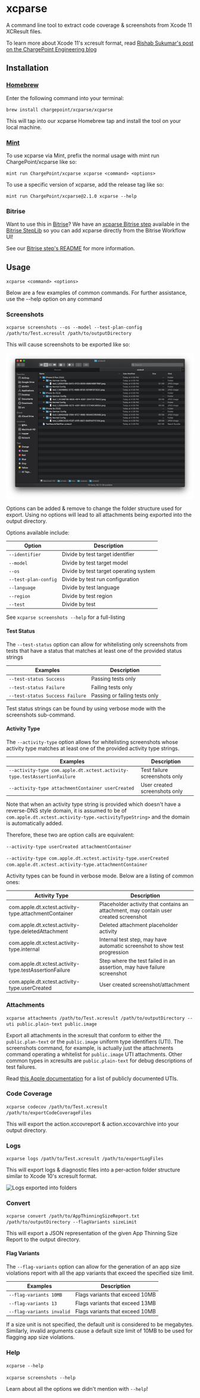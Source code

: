 # xcparse

A command line tool to extract code coverage & screenshots from Xcode 11 XCResult files.

To learn more about Xcode 11's xcresult format, read [Rishab Sukumar's post on the ChargePoint Engineering blog](https://www.chargepoint.com/engineering/xcparse/)

## Installation 

### [Homebrew](https://brew.sh)

Enter the following command into your terminal:

```shell
brew install chargepoint/xcparse/xcparse
```
This will tap into our xcparse Homebrew tap and install the tool on your local machine.

### [Mint](https://github.com/yonaskolb/Mint)

To use xcparse via Mint, prefix the normal usage with mint run ChargePoint/xcparse like so:

```shell
mint run ChargePoint/xcparse xcparse <command> <options>
```

To use a specific version of xcparse, add the release tag like so:

```shell
mint run ChargePoint/xcparse@2.1.0 xcparse --help
```

### Bitrise

Want to use this in [Bitrise](https://www.bitrise.io)? We have an [xcparse Bitrise step](https://github.com/ChargePoint/bitrise-step-xcparse) available in the [Bitrise StepLib](https://github.com/bitrise-io/bitrise-steplib) so you can add xcparse directly from the Bitrise Workflow UI!

See our [Bitrise step's README](https://github.com/ChargePoint/bitrise-step-xcparse/blob/master/README.md) for more information.

## Usage

```
xcparse <command> <options>
```

Below are a few examples of common commands. For further assistance, use the --help option on any command

### Screenshots

```
xcparse screenshots --os --model --test-plan-config /path/to/Test.xcresult /path/to/outputDirectory
```

This will cause screenshots to be exported like so:

![Screenshots exported into folders](Docs/Images/screenshots_options_recommended.png?raw=true)

Options can be added & remove to change the folder structure used for export.  Using no options will lead to all attachments being exported into the output directory.

Options available include:

| Option                   | Description                             |
|--------------------------|-----------------------------------------|
| ```--identifier```       | Divide by test target identifier        | 
| ```--model```            | Divide by test target model             | 
| ```--os```               | Divide by test target operating system  | 
| ```--test-plan-config``` | Divide by test run configuration        |
| ```--language```         | Divide by test language                 |
| ```--region```           | Divide by test region                   |
| ```--test```             | Divide by test                          |

See ```xcparse screenshots --help``` for a full-listing

#### Test Status

The ```--test-status``` option can allow for whitelisting only screenshots from tests that have a status that matches at least one of the provided status strings

| Examples                            | Description                    |
|-------------------------------------|--------------------------------|
| ```--test-status Success```         | Passing tests only             | 
| ```--test-status Failure```         | Failing tests only             | 
| ```--test-status Success Failure``` | Passing or failing tests only  |


Test status strings can be found by using verbose mode with the screenshots sub-command.

#### Activity Type

The ```--activity-type``` option allows for whitelisting screenshots whose activity type matches at least one of the provided activity type strings.

| Examples                                                                    | Description                   |
|-----------------------------------------------------------------------------|-------------------------------|
| ```--activity-type com.apple.dt.xctest.activity-type.testAssertionFailure```| Test failure screenshots only | 
| ```--activity-type attachmentContainer userCreated```                       | User created screenshots only | 

Note that when an activity type string is provided which doesn't have a reverse-DNS style domain, it is assumed to be of ```com.apple.dt.xctest.activity-type.<activityTypeString>``` and the domain is automatically added.

Therefore, these two are option calls are equivalent:

```--activity-type userCreated attachmentContainer```

```--activity-type com.apple.dt.xctest.activity-type.userCreated com.apple.dt.xctest.activity-type.attachmentContainer```

Activity types can be found in verbose mode.  Below are a listing of common ones:

| Activity Type                                          | Description                             |
|--------------------------------------------------------|-----------------------------------------|
| com.apple.dt.xctest.activity-type.attachmentContainer  | Placeholder activity that contains an attachment, may contain user created screenshot | 
| com.apple.dt.xctest.activity-type.deletedAttachment    | Deleted attachment placeholder activity |
| com.apple.dt.xctest.activity-type.internal             | Internal test step, may have automatic screenshot to show test progression |
| com.apple.dt.xctest.activity-type.testAssertionFailure | Step where the test failed in an assertion, may have failure screenshot |
| com.apple.dt.xctest.activity-type.userCreated          | User created screenshot/attachment |

### Attachments

```
xcparse attachments /path/to/Test.xcresult /path/to/outputDirectory --uti public.plain-text public.image
```

Export all attachments in the xcresult that conform to either the ```public.plan-text``` or the ```public.image``` uniform type identifiers (UTI). The screenshots command, for example, is actually just the attachments command operating a whitelist for ```public.image``` UTI attachments.  Other common types in xcresults are ```public.plain-text``` for debug descriptions of test failures.

Read [this Apple documentation](https://developer.apple.com/library/archive/documentation/Miscellaneous/Reference/UTIRef/Articles/System-DeclaredUniformTypeIdentifiers.html#//apple_ref/doc/uid/TP40009259-SW1) for a list of publicly documented UTIs.

### Code Coverage

```
xcparse codecov /path/to/Test.xcresult /path/to/exportCodeCoverageFiles
```

This will export the action.xccovreport & action.xccovarchive into your output directory.

### Logs

```
xcparse logs /path/to/Test.xcresult /path/to/exportLogFiles
```

This will export logs & diagnostic files into a per-action folder structure similar to Xcode 10's xcresult format.

![Logs exported into folders](Docs/Images/screenshots_logs.png?raw=true)

### Convert

```
xcparse convert /path/to/AppThinningSizeReport.txt /path/to/outputDirectory --flagVariants sizeLimit
```

This will export a JSON representation of the given App Thinning Size Report to the output directory.

#### Flag Variants

The ```--flag-variants``` option can allow for the generation of an app size violations report with all the app variants that exceed the specified size limit.

| Examples                            | Description                    |
|-------------------------------------|--------------------------------|
| ```--flag-variants 10MB```          | Flags variants that exceed 10MB| 
| ```--flag-variants 13```            | Flags variants that exceed 13MB| 
| ```--flag-variants invalid```       | Flags variants that exceed 10MB|

If a size unit is not specified, the default unit is considered to be megabytes. Similarly, invalid arguments cause a default size limit of 10MB to be used for flagging app size violations.

### Help

```
xcparse --help

xcparse screenshots --help
```

Learn about all the options we didn't mention with ```--help```!
